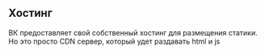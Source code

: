 ## Хостинг

ВК предоставляет свой собственный хостинг для размещения статики.
Но это просто CDN сервер, который удет раздавать html и js